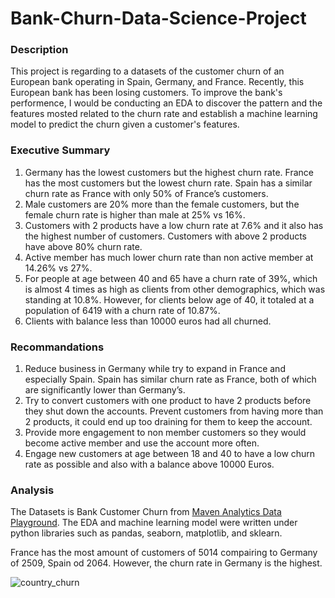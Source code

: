 <h1>Bank-Churn-Data-Science-Project</h1>
<h3>Description</h3>
<p> This project is regarding to a datasets of the customer churn of an European bank operating in Spain, Germany, and France. Recently, this European bank has been losing customers. To improve the bank's performence, I would be conducting an EDA to discover the pattern and the features mosted related to the churn rate and establish a machine learning model to predict the churn given a customer's features.  </p>
<h3>Executive Summary</h3>
<ol>
  <li>Germany has the lowest customers but the highest churn rate. France has the most customers but the lowest churn rate. Spain has a similar churn rate as France with only 50% of France’s customers.</li>
  <li>Male customers are 20% more than the female customers, but the female churn rate is higher than male at 25% vs 16%.</li>
  <li>Customers with 2 products have a low churn rate at 7.6% and it also has the highest number of customers. Customers with above 2 products have above 80% churn rate. </li>
  <li>Active member has much lower churn rate than non active member at 14.26% vs 27%.</li>
  <li>For people at age between 40 and 65 have a churn rate of 39%, which is almost 4 times as high as clients from other demographics, which was standing at 10.8%. However, for clients below age of 40, it totaled at a population of 6419 with a churn rate of 10.87%. </li>
  <li>Clients with balance less than 10000 euros had all churned.</li>
</ol>
<h3>Recommandations</h3>
<ol>
  <li>Reduce business in Germany while try to expand in France and especially Spain. Spain has similar churn rate as France, both of which are significantly lower than Germany’s.</li>
  <li>Try to convert customers with one product to have 2 products before they shut down the accounts. Prevent customers from having more than 2 products, it could end up too draining for them to keep the account.</li>
  <li>Provide more engagement to non member customers so they would become active member and use the account more often. </li>
  <li>Engage new customers at age between 18 and 40 to have a low churn rate as possible and also with a balance above 10000 Euros.</li>
</ol>
<h3>Analysis</h3>
<p>The Datasets is Bank Customer Churn from <a href="https://mavenanalytics.io/data-playground?order=date_added%2Cdesc&search=bank">Maven Analytics Data Playground</a>. The EDA and machine learning model were written under python libraries such as pandas, seaborn, matplotlib, and sklearn.</p>
<p>
  France has the most amount of customers of 5014 compairing to Germany of 2509, Spain od 2064. However, the churn rate in Germany is the highest.
</p>

![country_churn](https://github.com/user-attachments/assets/83a379e6-590c-471c-aaec-ce53ca9c876b)




